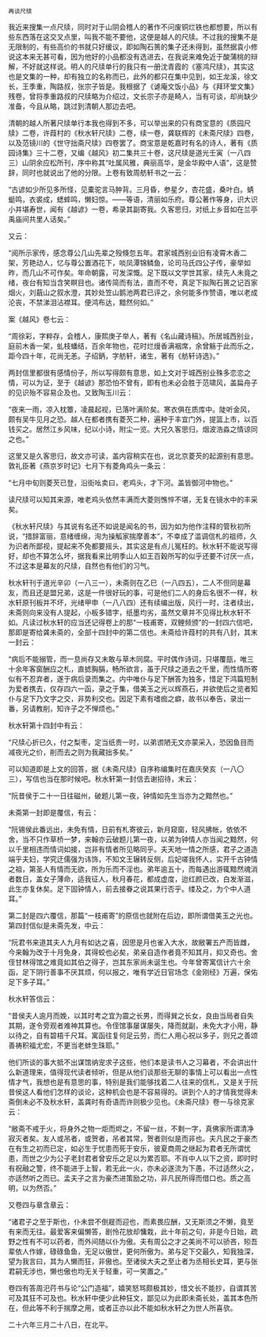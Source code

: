     再谈尺牍 

   我近来搜集一点尺牍，同时对于山阴会稽人的著作不问废铜烂铁也都想要，所以有些东西落在这交叉点里，叫我不能不要他，这便是越人的尺牍。不过我的搜集不是无限制的，有些高价的书就只好缓议，即如陶石篑的集子还未得到，虽然据袁小修说这本来无甚可看，因为他好的小品都没有选进去，在我说来难免近于酸蒲桃的辩解，不好就这样说。明人的尺牍单行的我只有一册沈青霞的《塞鸿尺牍》，其实这也是文集的一种，却有独立的名称而已，此外的都只在集中见到，如王龙溪，徐文长，王季重，陶路叔，张宗子皆是。我根据了《谑庵文饭小品》与《拜环堂文集》残卷，曾将季重路叔的尺牍略为介绍过，文长宗子亦是畸人，当有可谈，却尚缺少准备，今且从略，跳过到清朝人那边去吧。

   清朝的越人所著尺牍单行本我也得到不多，可以举出来的只有商宝意的《质园尺牍》二卷，许葭村的《秋水轩尺牍》二卷，续一卷，龚联辉的《未斋尺牍》四卷，以及范镜川的《世守拙斋尺牍》四卷罢了。商宝意是乾嘉时有名的诗人，著有《质园诗集》三十二卷，又编《越风》初二集共三十卷，这尺牍是道光壬寅（一八四三）山阴余应松所刊，序中称其“吐属风雅，典丽高华，是金华殿中人语”，这是赞辞，同时也就说出了他的分限。上卷有致周舫轩书之一云：

   “古谚如少所见多所怪，见橐驼言马肿背。三月昏，参星夕，杏花盛，桑叶白。蜻蜓鸣，衣裘成，蟋蟀鸣，懒妇惊。——等语，清丽如乐府。尊公著作等身，识大识小并堪寿世，闻有《越谚》一卷，希录其副寄我。久客思归，对纸上乡音如在兰亭禹庙间共里人话矣。”

   又云：

   “阅所示家传，感念尊公几山先辈之殁倏忽五年。君家城西别业旧有凌霄木香二架，芳艳动人，忆与尊公置酒花下，啖凤潭锦鳞鱼，论司马氏四公子传，豪举如昨，而几山不可作矣。年命朝露，可发深慨。足下既以文学世其家，续先人未竟之绪，夜台有知当含笑瞑目也。诸传简而有法，直而不夸，真足下拟陶石篑之记百家烟火，刘蕺山之叙水澄，其妙处笠山鹅池两君已评之，余何能多作赞语，唯以老成沦丧，不禁涕泪沾襟耳。便鸿布达，黯然何如。”

   案《越风》卷七云：

   “周徐彩，字粹存，会稽人，康熙庚子举人，著有《名山藏诗稿》。所居城西别业，庭前木香一架，虬枝蟠结，百余年物也，花时烂熳香满裀席，余曾觞于此而乐之，距今四十年，花尚无恙。子绍鈵，字舫轩，诸生，著有《舫轩诗选》。”

   两封信里都很有感情份子，所以写得颇有意思，如上文对于城西别业殊多恋恋之情，可以为证，至于《越谚》那恐怕不曾有，即有也未必会胜于范啸风，盖扁舟子的见识殆不容易企及也。又致陶玉川云：

   “夜来一雨，凉入枕簟，凌晨起视，已落叶满阶矣。寒衣俱在质库中。陡听金风，颇有吴牛见月之恐。越人在都者携有菱芡二种，遍种于丰宜门外，提篮上市，以百钱买之。居然江乡风味，纪以小诗，附尘一览。大兄久客思归，烟波浩淼之情谅同之也。”

   这里又是久客思归，故文亦可读，盖内容稍实在也，说北京菱芡的起源别有意思。敦礼臣著《燕京岁时记》七月下有菱角鸡头一条云：

   “七月中旬则菱芡已登，沿街吆卖曰，老鸡头，才下河。盖皆御河中物也。”

   读尺牍可以知其来源，唯老鸡头依然丰满而大菱则憔悴不堪，无复在镜水中的丰采矣。

   《秋水轩尺牍》与其说有名还不如说是闻名的书，因为如为他作注释的管秋初所说，“措辞富丽，意绪缠绵，洵为操觚家揣摩善本”，不幸成了滥调信札的祖师，久为识者所鄙视，提起来不免都要摇头，其实这是有点儿冤枉的。秋水轩不能说写得好，却也不算怎么坏，据我看来比明季山人如王百穀所写的似乎还要不讨厌一点，不过这本是幕友的尺牍，自然也有他们的习气。

   秋水轩刊于道光辛卯（一八三一），未斋则在乙巳（一八四五），二人不但同是幕友，而且还是盟兄弟，这是一件很好玩的事，可是他们二人的身后名很不一样，秋水轩原刊板并不坏，光绪甲申（一八八四）还有续编出版，风行一时，注者续出，未斋则向来没有人提起，小板多错字，纸墨均劣，虽然文章并不见得比秋水轩不如。凡读过秋水轩的应当还记得卷上的那“一枝甫寄，双鲤频颁”的一封四六信吧，那即是寄给龚未斋的，全部十四封中的第二信也。未斋给许葭村的共有八封，其末一封云：

   “病后不能搦管，而一息尚存又未敢与草木同腐。平时偶作诗词，只堪覆瓿，唯三十余年客窗酬应之札，直摅胸膈，畅所欲言，虽于尺牍之道去之千里，而性情所寄似有不忍弃者，遂于病后录而集之。内中唯仆与足下酬答为独多，惜足下鸿篇短制为爱者携去，仅存四六一函，录之于集，借美玉之光以辉燕石，并欲使后之览者知仆与足下乃文字之交，非势利交也。因足下素有嗜痂之癖，故书以奉告，录出一番，另请教削，知许子之不惮烦也。”

   秋水轩第十四封中有云：

   “尺牍心折已久，付之梨枣，定当纸贵一时，以弟谫陋无文亦蒙采入，恐因鱼目而减夜光之价，削而去之则为我藏拙多矣。”

   可以知道即是上文的回答，据《未斋尺牍》自序称编集时在嘉庆癸亥（一八〇三），写信也当在那时候吧。秋水轩第一封信去谢招待，末云：

   “阮昔侯于二十一日往磁州，破题儿第一夜，钟情如先生当亦为之黯然也。”

   未斋第一封即是覆信，有云：

   “阮锡侯此番远出，未免有情，日前有札寄彼云，新月窥窗，轻风拂帐，依依不舍，当不只作草桥一梦，来翰亦云破题儿第一夜，以弟为钟情人亦当闻之黯然，何以千里相违而情词如接，岂非有情者所见略同乎。夫天地一情之所感，君子之道造端乎夫妇，学究迂儒强为讳饰，不知文王辗转反侧，后妃嗟我怀人，实开千古钟情之祖，第圣人有情而无欲，所为乐而不淫也。弟年逾五十，而每遇出游辄黯然魂消者数日，盖女子薄命，适我征人，秋月春花，都成虚度，迨红颜已改，白发渐滋，此生亦复休矣。足下固钟情人，前去接眷之说其果行否乎。缕及之，为个中人道耳。”

   第二封是四六覆信，那篇“一枝甫寄”的原信也就附在后边，即所谓借美玉之光也。第四封信似是未斋先发，中云：

   “阮君书来道其夫人九月有如达之喜，因思是月也雀入大水，故敝署五产而皆雌，今来翰为改于十月免身，其得蛟也必矣，弟亲自造作者竟不知其月，抑又奇也。舍侄甘林得馆之难竟如其伯之得子，岂其东家尚未诞生也。今年曾寄寓信计六十余函，足下阴行善事不厌其烦，何以报之，唯有学近日官场念《金刚经》万遍，保佑足下多子耳。”

   秋水轩答信云：

   “昔侯夫人逾月而娩，以其时考之宜为震之长男，而得巽之长女，良由当局者自失其期，遂令旁观者难神其算也。令侄馆事屡谋屡失，降而就副，未免大才小用，静以待之，自有碧梧千尺耳。寓函往复何足云劳，而仁人用心祝以多子，则兄之善颂善祷积福尤宏，不更当老蚌生珠耶。”

   他们所谈的事大抵不出谋馆纳宠求子这些，他们本是读书人之习幕者，不会讲出什么新道理来，值得现代读者倾听，但是从他们谈那些无聊的事情上可以看出一点性情才气，我想也是有意思的事，特别是我们能够找着二人往来的信札，又是关于阮昔侯这人看他们怎样的谈论，这种机会也是不容易得的。讲到个人的才情我觉得未斋倒未必不及秋水轩，盖龚时有奇语而许则极少见也。《未斋尺牍》卷一与徐克家云：

   “敝斋不戒于火，将身外之物一炬而烬之，不留一丝，不剩一字，真佛家所谓清净寂灭者矣。友人或吊者，或贺者，吊者其常，贺者则似是而非也。夫凡民之于豪杰在有生之初而已定，如必生于忧患而死于安乐，彼夏商周之继起为君者无所谓忧患，而世之少为公子老封君者曾安乐之足以为累否耶。不肖中人以下之资，即时时有祝融之警，终不能进于上智，若无此一火，亦未必遂流为下愚，不过适然火之，亦适然听之而已。孟夫子之言为豪杰进策励之功，非凡民所得而借口也。质之高明，以为然否。”

   又卷四与章含章云：

   “诸君子之至于斯也，仆未尝不倒屣而迎也，而素畏应酬，又无斯须之不懒，竟至有来而无往。最爱客来偏懒答，剧怜花放却慵栽，此十年前之句，非是今日始，疏野之性有不可以药者，而外间随以仆为傲。夫有周公之才之美尚不可以骄吝，矧吾辈依人作嫁，碌碌鱼鱼，无足以傲世，更何所傲为。弟与足下交最久，知我独深，望为我言曰，其为人懒而狂，非傲也。至诸侯大夫之至止者为丞相长史耳，更与张君嗣无涉也，懒也傲也均无关于轻重，可一笑置之。”

   卷四有答周汜荇书与论“公门造福”，嬉笑怒骂颇极其妙，惜文长不能抄，自谓其苦可及其狂不可及也。秋水轩中便少此种狂文，鄙见以为此即未斋长处，盖其本色所在，但此等不利于揣摩之用，或者正亦以此不能如秋水轩之为世人所喜欤。

   二十六年三月二十八日，在北平。

